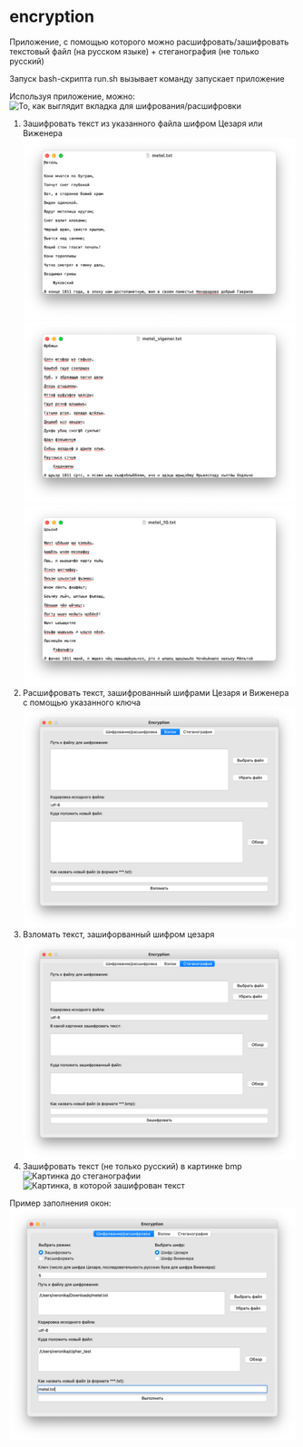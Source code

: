 # encryption


Приложение, с помощью которого можно расшифровать/зашифровать текстовый файл (на русском языке) + стеганография (не только русский)

Запуск bash-скрипта run.sh вызывает команду запускает приложение

Используя приложение, можно:  
  ![То, как выглядит вкладка для шифрования/расшифровки](/images/encryption_page.png)  
  1. Зашифровать текст из указанного файла шифром Цезаря или Виженера  
  ![Оригинальный текст](/images/original_text.png)  
  ![Текст, зашифрованный Цезарем](/images/caesar_text.png)  
  ![Текст, зашифрованный Виженером](/images/text_vigener.png)  
  2. Расшифровать текст, зашифрованный шифрами Цезаря и Виженера с помощью указанного ключа  
  ![То, как выглядит вкладка для взлома шифра Цезаря](/images/hack_page.png)  
  3. Взломать текст, зашифорванный шифром цезаря  
  ![То, как выглядит вкладка для стеганографии](/images/steganography_page.png)  
  4. Зашифровать текст (не только русский) в картинке bmp  
  ![Картинка до стеганографии](/images/original_bmp.png) 
  ![Картинка, в которой зашифрован текст](/images/result_bmp.png) 

Пример заполнения окон:  
![Пример использования приложения](/images/encrypt_page_filled.png)  

